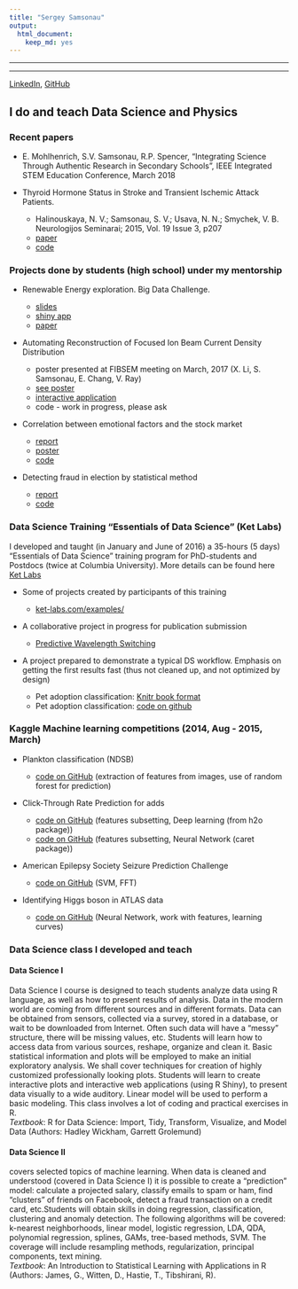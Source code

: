 ```yaml
---
title: "Sergey Samsonau"
output: 
  html_document: 
    keep_md: yes
---
```


***
***
[LinkedIn](http://linkedin.com/in/ssamsonau), [GitHub](https://github.com/ssamsonau)  

## I do and teach Data Science and Physics

### Recent papers

*  E. Mohlhenrich, S.V. Samsonau, R.P. Spencer, “Integrating Science Through Authentic Research in Secondary Schools”, IEEE Integrated STEM Education Conference, March 2018

* Thyroid Hormone Status in Stroke and Transient Ischemic Attack Patients.
    + Halinouskaya, N. V.; Samsonau, S. V.; Usava, N. N.; Smychek, V. B. Neurologijos Seminarai; 2015, Vol. 19 Issue 3, p207
    + [paper](http://connection.ebscohost.com/c/articles/110196910/thyroid-hormone-status-stroke-transient-ischemic-attack-patients)
    + [code](supplementary_information.pdf)
    

### Projects done by students (high school) under my mentorship
* Renewable Energy exploration. Big Data Challenge.
    + [slides](https://docs.google.com/a/prismsus.org/viewer?a=v&pid=sites&srcid=cHJpc21zdXMub3JnfHNjaWVuY2V8Z3g6NThhYmYzNzA3NjU4MmMyNQ)
    + [shiny app](https://www.google.com/url?q=https%3A%2F%2Fgk-233.shinyapps.io%2FBigData_PRISMS%2F&sa=D&sntz=1&usg=AFQjCNEAbs3g1Mc6kaYlabY9_ByPYmjl2g)
    + [paper](https://docs.google.com/a/prismsus.org/viewer?a=v&pid=sites&srcid=cHJpc21zdXMub3JnfHNjaWVuY2V8Z3g6MjEyZjgxMjJlM2M5OGIxZg)

* Automating Reconstruction of Focused Ion Beam Current Density Distribution
    + poster presented at FIBSEM meeting on March, 2017 (X. Li, S. Samsonau, E. Chang, V. Ray)
    + [see poster](http://www.fibsem.net/web_documents/2017Presentations/P08-Ray-PBS-poster.pdf)
    + [interactive application](https://cloud.ket-labs.com/shiny/FIB/)
    + code - work in progress, please ask

* Correlation between emotional factors and the stock market
    + [report](https://github.com/prismsus/HighFrequency/blob/master/Final_Presentation.Rmd)
    + [poster](https://github.com/prismsus/HighFrequency/blob/master/poster/Final_poster.pdf)
    + [code](https://github.com/prismsus/HighFrequency)
    
* Detecting fraud in election by statistical method
    + [report](https://github.com/prismsus/election/blob/master/presentation.md)
    + [code](https://github.com/prismsus/election)


### Data Science Training “Essentials of Data Science” (Ket Labs)
I developed and taught (in January and June of 2016) a 35-hours (5 days) “Essentials of Data Science” training program for PhD-students and Postdocs (twice at Columbia University). More details can be found here [Ket Labs](http://www.ket-labs.com/)   
    
* Some of projects created by participants of this training
    + [ket-labs.com/examples/](http://www.ket-labs.com/examples/)
    
* A collaborative project in progress for publication submission
    + [Predictive Wavelength Switching](https://github.com/Zahra-Bakhtiari/Predictive-Wavelength-Switching/blob/master/Main-Algorithm.md)
    
* A project prepared to demonstrate a typical DS workflow. Emphasis on getting the first results fast (thus not cleaned up, and not optimized by design)

    + Pet adoption classification: [Knitr book format](https://ssamsonau.github.io/animal_shelter/index.html)
    + Pet adoption classification: [code on github](https://github.com/ssamsonau/animal_shelter)    


### Kaggle Machine learning competitions (2014, Aug - 2015, March)

* Plankton classification (NDSB) 
    + [code on GitHub](https://github.com/ssamsonau/NDSB) (extraction of features from images, use of random forest for prediction)

* Click-Through Rate Prediction for adds 
    + [code on GitHub](https://github.com/ssamsonau/ClickThrough/tree/h2o)
(features subsetting, Deep learning (from h2o package)) 
    + [code on GitHub](https://github.com/ssamsonau/ClickThrough/tree/caret) (features subsetting, Neural Network (caret package)) 

* American Epilepsy Society Seizure Prediction Challenge 
    + [code on GitHub](https://github.com/ssamsonau/K_Epil) (SVM, FFT)

* Identifying Higgs boson in ATLAS data 
    + [code on GitHub](https://github.com/ssamsonau/K_Higgs) (Neural Network, work with features, learning curves)
    
### Data Science class I developed and teach
#### Data Science I

Data Science I course is designed to teach students analyze data using R language, as well as how to present results of analysis. Data in the modern world are coming from different sources and in different formats. Data can be obtained from sensors, collected via a survey, stored in a database, or wait to be downloaded from Internet. Often such data will have a “messy” structure, there will be missing values, etc. Students will learn how to access data from various sources, reshape, organize and clean it. Basic statistical information and plots will be employed to make an initial exploratory analysis. We shall cover techniques for creation of highly customized professionally looking plots. Students will learn to create interactive plots and interactive web applications (using R Shiny), to present data visually to a wide auditory. Linear model will be used to perform a basic modeling. This class involves a lot of coding and practical exercises in R.    
_Textbook_: R for Data Science: Import, Tidy, Transform, Visualize, and Model Data (Authors: Hadley Wickham, Garrett Grolemund)

#### Data Science II 
covers selected topics of machine learning. When data is cleaned and understood (covered in Data Science I) it is possible to create a “prediction” model: calculate a projected salary, classify emails to spam or ham, find “clusters” of friends on Facebook, detect a fraud transaction on a credit card, etc.Students will obtain skills in doing regression, classification, clustering and anomaly detection. The following algorithms will be covered: k-nearest neighborhoods, linear model, logistic regression, LDA, QDA, polynomial regression, splines, GAMs, tree-based methods, SVM. The coverage will include resampling methods, regularization, principal components, text mining.    
_Textbook_: An Introduction to Statistical Learning with Applications in R (Authors: James, G., Witten, D., Hastie, T., Tibshirani, R). 
